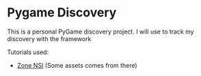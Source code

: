 # Pygame Discovery

This is a personal PyGame discovery project. I will use to track my discovery with the
framework

Tutorials used:
* [Zone NSI](https://www.zonensi.fr/Miscellanees/Pygame/Base_pygame/) (Some assets comes from there)
